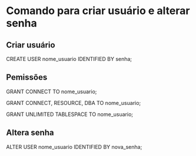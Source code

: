 # Comando para criar usuário e alterar senha

## Criar usuário
CREATE USER nome_usuario IDENTIFIED BY senha;

## Pemissões 
GRANT CONNECT TO nome_usuario;

GRANT CONNECT, RESOURCE, DBA TO nome_usuario;

GRANT UNLIMITED TABLESPACE TO nome_usuario;

## Altera senha
ALTER USER nome_usuario IDENTIFIED BY nova_senha;
